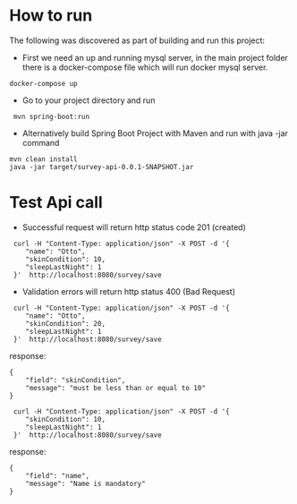 # How to run 
The following was discovered as part of building and run this project:

* First we need an up and running mysql server, in the main project folder there is a docker-compose file which will run docker mysql server. 
```
docker-compose up
```

*  Go to your project directory and run
```
 mvn spring-boot:run
```

*  Alternatively build Spring Boot Project with Maven and run with java -jar command
``` 
mvn clean install
java -jar target/survey-api-0.0.1-SNAPSHOT.jar
```


# Test Api call

* Successful request will return http status code 201 (created)

``` 
 curl -H "Content-Type: application/json" -X POST -d '{
    "name": "Otto",
    "skinCondition": 10,
    "sleepLastNight": 1 
 }'  http://localhost:8080/survey/save
``` 

* Validation errors will return  http status 400 (Bad Request)

``` 
 curl -H "Content-Type: application/json" -X POST -d '{
    "name": "Otto",
    "skinCondition": 20,
    "sleepLastNight": 1 
 }'  http://localhost:8080/survey/save
``` 
response:
``` 
{
    "field": "skinCondition",
    "message": "must be less than or equal to 10"
}
``` 


``` 
 curl -H "Content-Type: application/json" -X POST -d '{
    "skinCondition": 10,
    "sleepLastNight": 1 
 }'  http://localhost:8080/survey/save
``` 
response:
``` 
{
    "field": "name",
    "message": "Name is mandatory"
}
``` 